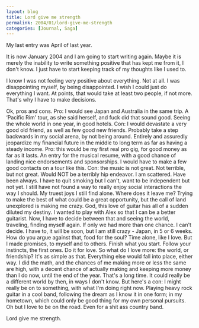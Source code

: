 ```yaml
---
layout: blog
title: Lord give me strength
permalink: 2004/01/lord-give-me-strength
categories: [Journal, Saga]
---
```


My last entry was April of last year.

It is now January 2004 and I am going to start writing again. Maybe it is merely the inability to write something positive that has kept me from it, I don't know. I just have to start keeping track of my thoughts like I used to.

I know I was not feeling very positive about everything. Not at all. I was disappointing myself, by being disappointed. I wish I could just do everything I want. At points, that would take at least two people, if not more. That's why I have to make decisions.

Ok, pros and cons. Pro: I would see Japan and Australia in the same trip. A ‘Pacific Rim' tour, as she said herself, and fuck did that sound good. Seeing the whole world in one year, in good hotels. Con: I would devastate a very good old friend, as well as few good new friends. Probably take a step backwards in my social arena, by not being around. Entirely and assuredly jeopardize my financial future in the middle to long term as far as having a steady income. Pro: this would be my first real pro gig, for good money as far as it lasts. An entry for the musical resume, with a good chance of landing nice endorsements and sponsorships. I would have to make a few good contacts on a tour like this. Con: the music is not great. Not terrible, but not great. Would NOT be a terribly hip endeavor. 
I am scattered. Have been always. I have to quit smoking but I can't, want to be independent but not yet. I still have not found a way to really enjoy social interactions the way I should. My truest joys I still find alone.
Where does it leave me?
Trying to make the best of what could be a great opportunity, but the call of land unexplored is making me crazy. God, this love of guitar has all of a sudden diluted my destiny. I wanted to play with Alex so that I can be a better guitarist. Now, I have to decide between that and seeing the world, traveling, finding myself again. If only we had more than one chance.
I can't decide. I have to, it will be soon, but I am still crazy - Japan, in 5 or 6 weeks. How do you argue against that, food for the soul? Time alone, like I love.
But I made promises, to myself and to others. Finish what you start. Follow your instincts, the first ones. Do it for love. 
So what do I love more: the world, or friendship? It's as simple as that. Everything else would fall into place, either way.
I did the math, and the chances of me making more or less the same are high, with a decent chance of actually making and keeping more money than I do now, until the end of the year. That's a long time. It could really be a different world by then, in ways I don't know.
But here's a con: I might really be on to something, with what I'm doing right now. Playing heavy rock guitar in a cool band, following the dream as I know it in one form; in my hometown, which could only be good thing for my own personal pursuits.
Oh but I love to be on the road. Even for a shit ass country band.

Lord give me strength.
